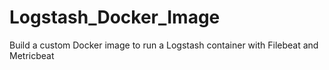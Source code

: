 # Logstash_Docker_Image
Build a custom Docker image to run a Logstash container with Filebeat and Metricbeat
